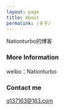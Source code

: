 ```yaml
---
layout: page
title: About
permalink: /关于/
---
```


Nationturbo的博客
### More Information

weibo：Nationturbo

### Contact me

[q137163@163.com](mailto:email@domain.com)
